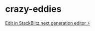 # crazy-eddies

[Edit in StackBlitz next generation editor ⚡️](https://stackblitz.com/~/github.com/n1ghtw1re/crazy-eddies)